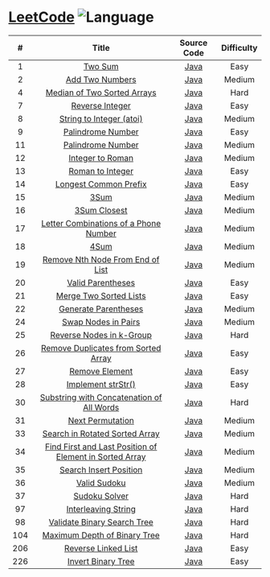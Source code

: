 # [LeetCode](https://leetcode.com/problemset/all/) ![Language](https://img.shields.io/badge/language-java-orange.svg) 

| # | Title | Source Code | Difficulty |
|:---:|:---:|:---:|:---:|
| 1 | [Two Sum](https://leetcode.com/problems/two-sum/description/) | [Java](src/main/java/com/liwx/algorithm/easy/TwoSum.java) | Easy |
| 2 | [Add Two Numbers](https://leetcode.com/problems/add-two-numbers/description/) | [Java](src/main/java/com/liwx/algorithm/medium/AddTwoNumbers.java) | Medium |
| 4 | [Median of Two Sorted Arrays](https://leetcode.com/problems/median-of-two-sorted-arrays/description/) | [Java](src/main/java/com/liwx/algorithm/hard/MedianofTwoSortedArrays.java) | Hard |
| 7 | [Reverse Integer](https://leetcode.com/problems/reverse-integer/description/) | [Java](src/main/java/com/liwx/algorithm/easy/ReverseInteger.java) | Easy |
| 8 | [String to Integer (atoi)]( https://leetcode.com/problems/string-to-integer-atoi/description/) | [Java](src/main/java/com/liwx/algorithm/medium/StringtoIntegerAtoi.java) | Medium |
| 9 | [Palindrome Number](https://leetcode.com/problems/palindrome-number/description/) | [Java](src/main/java/com/liwx/algorithm/easy/PalindromeNumber.java) | Easy |
| 11 | [Palindrome Number](https://leetcode.com/problems/container-with-most-water/) | [Java](src/main/java/com/liwx/algorithm/medium/ContainerWithMostWater.java) | Medium |
| 12 | [Integer to Roman](https://leetcode.com/problems/integer-to-roman/) | [Java](src/main/java/com/liwx/algorithm/medium/IntegerToRoman.java) | Medium |
| 13 | [Roman to Integer](https://leetcode.com/problems/roman-to-integer/) | [Java](src/main/java/com/liwx/algorithm/easy/RomanToInteger.java) | Easy |
| 14 | [Longest Common Prefix](https://leetcode.com/problems/longest-common-prefix/) | [Java](src/main/java/com/liwx/algorithm/easy/LongestCommonPrefix.java) | Easy |
| 15 | [3Sum](https://leetcode.com/problems/3sum/) | [Java](src/main/java/com/liwx/algorithm/medium/ThreeSum.java) | Medium |
| 16 | [3Sum Closest](https://leetcode.com/problems/3sum-closest/) | [Java](src/main/java/com/liwx/algorithm/medium/ThreeSumClosest.java) | Medium |
| 17 | [Letter Combinations of a Phone Number](https://leetcode.com/problems/letter-combinations-of-a-phone-number/) | [Java](src/main/java/com/liwx/algorithm/medium/LetterCombinationsOfAPhoneNumber.java) | Medium |
| 18 | [4Sum](https://leetcode.com/problems/4sum/) | [Java](src/main/java/com/liwx/algorithm/medium/FourSum.java) | Medium |
| 19 | [Remove Nth Node From End of List](https://leetcode.com/problems/remove-nth-node-from-end-of-list/) | [Java](src/main/java/com/liwx/algorithm/medium/RemoveNthNodeFromEndofList.java) | Medium |
| 20 | [Valid Parentheses](https://leetcode.com/problems/valid-parentheses/) | [Java](src/main/java/com/liwx/algorithm/easy/ValidParentheses.java) | Easy |
| 21 | [Merge Two Sorted Lists](https://leetcode.com/problems/merge-two-sorted-lists/) | [Java](src/main/java/com/liwx/algorithm/easy/MergeTwoSortedLists.java) | Easy |
| 22 | [Generate Parentheses](https://leetcode.com/problems/generate-parentheses/) | [Java](src/main/java/com/liwx/algorithm/medium/GenerateParentheses.java) | Medium |
| 24 | [Swap Nodes in Pairs](https://leetcode.com/problems/swap-nodes-in-pairs/) | [Java](src/main/java/com/liwx/algorithm/medium/SwapNodesInPairs.java) | Medium |
| 25 | [Reverse Nodes in k-Group](https://leetcode.com/problems/reverse-nodes-in-k-group/) | [Java](src/main/java/com/liwx/algorithm/hard/ReverseNodesInKGroup.java) | Hard |
| 26 | [Remove Duplicates from Sorted Array](https://leetcode.com/problems/remove-duplicates-from-sorted-array/) | [Java](src/main/java/com/liwx/algorithm/easy/RemoveDuplicatesFromSortedArray.java) | Easy |
| 27 | [Remove Element](https://leetcode.com/problems/remove-element/) | [Java](src/main/java/com/liwx/algorithm/easy/RemoveElement.java) | Easy |
| 28 | [Implement strStr()](https://leetcode.com/problems/implement-strstr/) | [Java](src/main/java/com/liwx/algorithm/easy/ImplementStrStr.java) | Easy |
| 30 | [Substring with Concatenation of All Words](https://leetcode.com/problems/substring-with-concatenation-of-all-words/) | [Java](src/main/java/com/liwx/algorithm/hard/SubstringWithConcatenationOfAllWords.java) | Hard |
| 31 | [Next Permutation](https://leetcode.com/problems/next-permutation/) | [Java](src/main/java/com/liwx/algorithm/medium/NextPermutation.java) | Medium |
| 33 | [Search in Rotated Sorted Array](https://leetcode.com/problems/search-in-rotated-sorted-array/) | [Java](src/main/java/com/liwx/algorithm/medium/SearchInRotatedSortedArray.java) | Medium |
| 34 | [Find First and Last Position of Element in Sorted Array](https://leetcode.com/problems/find-first-and-last-position-of-element-in-sorted-array/) | [Java](src/main/java/com/liwx/algorithm/medium/FindFirstAndLastPositionOfElementInSortedArray.java) | Medium |
| 35 | [Search Insert Position](https://leetcode.com/problems/search-insert-position/) | [Java](src/main/java/com/liwx/algorithm/easy/SearchInsertPosition.java) | Medium |
| 36 | [Valid Sudoku](https://leetcode.com/problems/valid-sudoku/) | [Java](src/main/java/com/liwx/algorithm/medium/ValidSudoku.java) | Medium |
| 37 | [Sudoku Solver](https://leetcode.com/problems/sudoku-solver/) | [Java](src/main/java/com/liwx/algorithm/hard/SudokuSolver.java) | Hard |
| 97 | [Interleaving String](https://leetcode.com/problems/interleaving-string/description/) | [Java](src/main/java/com/liwx/algorithm/hard/InterleavingString.java) | Hard |
| 98 | [Validate Binary Search Tree](https://leetcode.com/problems/validate-binary-search-tree/) | [Java](src/main/java/com/liwx/algorithm/medium/ValidateBinarySearchTree.java) | Hard |
| 104 | [Maximum Depth of Binary Tree](https://leetcode.com/problems/maximum-depth-of-binary-tree/) | [Java](src/main/java/com/liwx/algorithm/easy/MaximumDepthOfBinaryTree.java) | Hard |
| 206 | [Reverse Linked List](https://leetcode.com/problems/reverse-linked-list/) | [Java](src/main/java/com/liwx/algorithm/easy/ReverseLinkedList.java) | Easy |
| 226 | [Invert Binary Tree](https://leetcode.com/problems/invert-binary-tree/) | [Java](src/main/java/com/liwx/algorithm/easy/InvertBinaryTree.java) | Easy |

